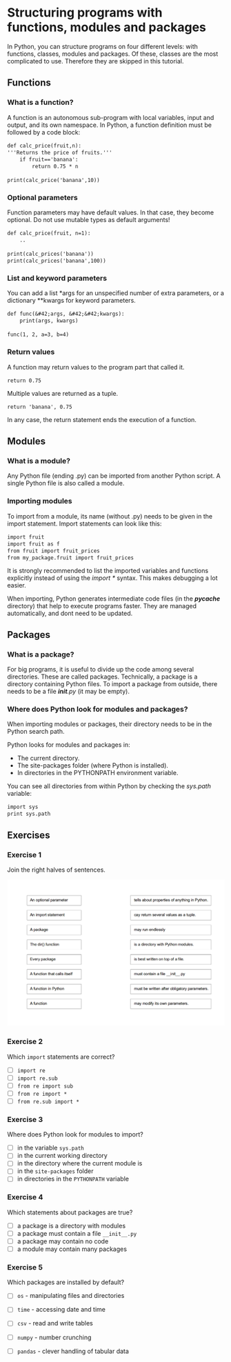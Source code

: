 
# Structuring programs with functions, modules and packages

In Python, you can structure programs on four different levels: with functions, classes, modules and packages. Of these, classes are the most complicated to use. Therefore they are skipped in this tutorial.

## Functions

### What is a function?
A function is an autonomous sub-program with local variables, input and output, and its own namespace. 
In Python, a function definition must be followed by a code block:

    def calc_price(fruit,n):	
    '''Returns the price of fruits.'''
        if fruit=='banana':
            return 0.75 * n

    print(calc_price('banana',10))

### Optional parameters

Function parameters may have default values. In that case, they become optional. Do not use mutable types as default arguments!

    def calc_price(fruit, n=1): 
        ..

    print(calc_prices('banana'))
    print(calc_prices('banana',100))

### List and keyword parameters

You can add a list &#42;args for an unspecified number of extra parameters, or a dictionary &#42;&#42;kwargs for keyword parameters.

    def func(&#42;args, &#42;&#42;kwargs):
        print(args, kwargs)

    func(1, 2, a=3, b=4)

### Return values

A function may return values to the program part that called it. 

    return 0.75

Multiple values are returned as a tuple. 

    return 'banana', 0.75

In any case, the return statement ends the execution of a function.


## Modules

### What is a module?

Any Python file (ending .py) can be imported from another Python script. A single Python file is also called a module.

### Importing modules

To import from a module, its name (without .py) needs to be given in the import statement. Import statements can look like this:

    import fruit
    import fruit as f
    from fruit import fruit_prices
    from my_package.fruit import fruit_prices

It is strongly recommended to list the imported variables and functions explicitly instead of using the *import &#42;* syntax. This makes debugging a lot easier.

When importing, Python generates intermediate code files (in the *__pycache__* directory) that help to execute programs faster. They are managed automatically, and dont need to be updated. 

## Packages

### What is a package?

For big programs, it is useful to divide up the code among several directories. These are called packages. Technically, a package is a directory containing Python files. To import a package from outside, there needs to be a file *__init__.py* (it may be empty).

### Where does Python look for modules and packages?

When importing modules or packages, their directory needs to be in the Python search path.

Python looks for modules and packages in:

* The current directory.
* The site-packages folder (where Python is installed).
* In directories in the PYTHONPATH environment variable.

You can see all directories from within Python by checking the *sys.path* variable:

    import sys
    print sys.path


## Exercises

### Exercise 1

Join the right halves of sentences.

![functions exercise](exercises/functions.png)

### Exercise 2

Which `import` statements are correct?

- [ ] `import re`
- [ ] `import re.sub`
- [ ] `from re import sub`
- [ ] `from re import *`
- [ ] `from re.sub import *`

### Exercise 3

Where does Python look for modules to import?

- [ ] in the variable `sys.path`
- [ ] in the current working directory
- [ ] in the directory where the current module is
- [ ] in the `site-packages` folder
- [ ] in directories in the `PYTHONPATH` variable

### Exercise 4

Which statements about packages are true?

- [ ] a package is a directory with modules
- [ ] a package must contain a file `__init__.py`
- [ ] a package may contain no code
- [ ] a module may contain many packages

### Exercise 5

Which packages are installed by default?

- [ ] `os` - manipulating files and directories
- [ ] `time` - accessing date and time
- [ ] `csv` - read and write tables
- [ ] `numpy` - number crunching
- [ ] `pandas` - clever handling of tabular data
















